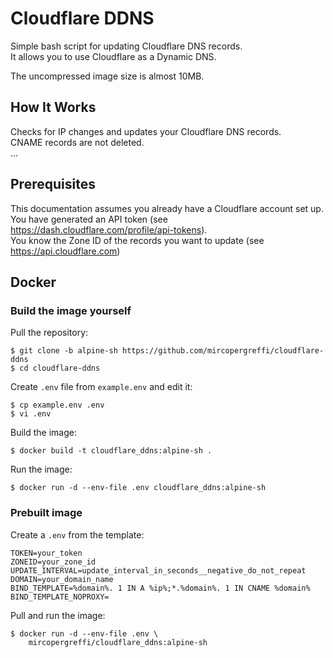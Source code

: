 # Cloudflare DDNS

Simple bash script for updating Cloudflare DNS records.  
It allows you to use Cloudflare as a Dynamic DNS.  
  
The uncompressed image size is almost 10MB.  

## How It Works

Checks for IP changes and updates your Cloudflare DNS records.  
CNAME records are not deleted.  
...

## Prerequisites
This documentation assumes you already have a Cloudflare account set up.  
You have generated an API token (see https://dash.cloudflare.com/profile/api-tokens).  
You know the Zone ID of the records you want to update (see https://api.cloudflare.com) 

## Docker

### Build the image yourself

Pull the repository:
```
$ git clone -b alpine-sh https://github.com/mircopergreffi/cloudflare-ddns
$ cd cloudflare-ddns
```

Create `.env` file from `example.env` and edit it:
```
$ cp example.env .env
$ vi .env
```

Build the image:
```
$ docker build -t cloudflare_ddns:alpine-sh .
```

Run the image:
```
$ docker run -d --env-file .env cloudflare_ddns:alpine-sh
```

### Prebuilt image

Create a `.env` from the template:
```
TOKEN=your_token
ZONEID=your_zone_id
UPDATE_INTERVAL=update_interval_in_seconds__negative_do_not_repeat
DOMAIN=your_domain_name
BIND_TEMPLATE=%domain%. 1 IN A %ip%;*.%domain%. 1 IN CNAME %domain%
BIND_TEMPLATE_NOPROXY=
```

Pull and run the image:
```
$ docker run -d --env-file .env \
    mircopergreffi/cloudflare_ddns:alpine-sh

```
